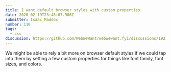 ```yaml
---
title: I want default browser styles with custom properties
date: 2020-02-19T23:48:07.986Z
submitter: Isaac Maddox
number: 116
tags:
  - css
discussion: https://github.com/WebWeWant/webwewant.fyi/discussions/192
---
```

We might be able to rely a bit more on browser default styles if we could tap into them by setting a few custom properties for things like font family, font sizes, and colors.
